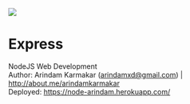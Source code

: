 ![](http://https://softwareengineeringdaily.com/wp-content/uploads/2015/08/nodejs_logo_green.jpg)

# Express
NodeJS Web Development
<br>Author: Arindam Karmakar (arindamxd@gmail.com) | http://about.me/arindamkarmakar
<br>Deployed: https://node-arindam.herokuapp.com/